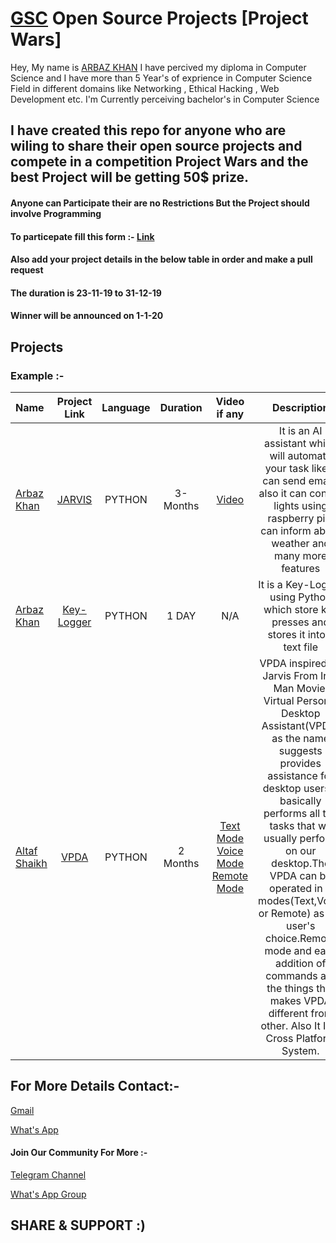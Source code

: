 # [GSC](https://www.youtube.com/channel/UCGYWLvjmBouSwjJIzeNDuzw/) Open Source Projects [Project Wars]

Hey,
 My name is [ARBAZ KHAN](https://arbazkhan4712.github.io/Contact.html) I have percived my diploma in Computer Science and I have more than 5 Year's of exprience in Computer Science Field in different domains like Networking , Ethical Hacking , Web Development etc. I'm Currently perceiving bachelor's in Computer Science
 
##  I have created this repo for anyone who are wiling to share their open source projects and compete in a competition Project Wars and the best Project will be getting 50$ prize.
  
  #### Anyone can Participate their are no Restrictions But the Project should involve Programming

  #### To particepate fill this form :- [Link](https://forms.gle/pRr8QVDUKYvVb4YM7)

  #### Also add your project details in the below table in order and make a pull request

  #### The duration is 23-11-19 to 31-12-19

 #### Winner will be announced on 1-1-20


## Projects

### Example :-

Name| Project Link | Language | Duration | Video if any| Description
:-- | :--: | :--: | :--: | :--: | :--:
[Arbaz Khan](https://github.com/Arbazkhan4712) | [JARVIS](https://github.com/Arbazkhan4712/JARVIS-AI) | PYTHON | 3-Months | [Video](https://www.youtube.com/watch?v=LPczI5RdfWM&list=PLjCWTCp8272hdCVmh7u73ZuNIVkKo_U7y) |It is an AI assistant which will automate your task like it can send emails also it can control lights using raspberry pi it can inform about weather and many more features
[Arbaz Khan](https://github.com/Arbazkhan4712) | [Key-Logger](https://github.com/Arbazkhan4712/Keylogger) | PYTHON | 1 DAY| N/A |It is a Key-Logger using Python which store key presses and stores it into a text file
[Altaf Shaikh](https://github.com/altaf99) | [VPDA](https://github.com/altaf99/Virtual-Personal-Desktop-Assistant) | PYTHON | 2 Months| [Text Mode](https://drive.google.com/open?id=1lLrv5JepXIojkBBiJhGh75u8lNYu2fEw) [Voice Mode](https://drive.google.com/open?id=15zDZ8_isvdLoDjyvTtXLZnt6HS_CtK5I) [Remote Mode](https://drive.google.com/open?id=1o1czD1qWQ3_roBtUWhsYhIXdqIGL94f6)  |VPDA inspired By Jarvis From Iron Man Movie. Virtual Personal Desktop Assistant(VPDA) as the name suggests provides assistance for desktop users.It basically performs all the tasks that we usually perform on our desktop.The VPDA can be operated in 3 modes(Text,Voice or Remote) as per user's choice.Remote mode and easy addition of commands are the things that makes VPDA different from other. Also It Is A Cross Platform System.



## For  More Details Contact:-

[Gmail](getsetcoding47@gmail.com)

[What's App](https://wa.me/+918788855641)


#### Join Our Community For More :- 

[Telegram Channel](https://t.me/joinchat/AAAAAEVqSOwkfrxUWytwXw)

[What's App Group](https://chat.whatsapp.com/Be7CtsGC5ofAvS4IZbJ36z)


## SHARE & SUPPORT :)
